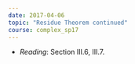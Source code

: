 ```yaml
---
date: 2017-04-06
topic: "Residue Theorem continued"
course: complex_sp17
---
```


- *Reading*: Section III.6, III.7.

